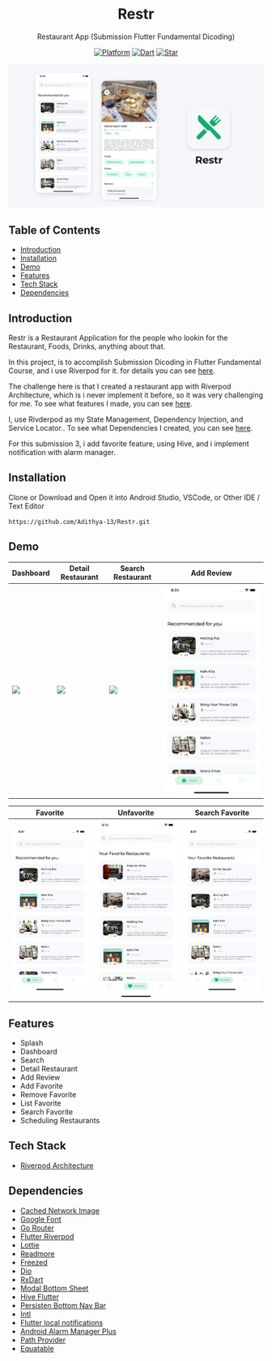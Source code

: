 <h1 align="center">
  Restr
</h1>
<p align="center">
  Restaurant App (Submission Flutter Fundamental Dicoding)
</p>
<p align="center">
  <a href="https://flutter.dev/"><img alt="Platform" src="https://img.shields.io/badge/platform-Flutter-blue.svg"></a>
  <a href="https://dart.dev/"><img alt="Dart" src="https://img.shields.io/badge/dart-2.17.2-blue.svg"></a>
  <a href="https://github.com/Adithya-13/Restr/"><img alt="Star" src="https://img.shields.io/github/stars/Adithya-13/Restr"></a>
</p>

<p align="center">
  <img src="demo/cover-restr.png"/>
</p>

## Table of Contents
- [Introduction](#introduction)
- [Installation](#installation)
- [Demo](#demo)
- [Features](#features)
- [Tech Stack](#tech-stack)
- [Dependencies](#dependencies)

## Introduction

Restr is a Restaurant Application for the people who lookin for the Restaurant, Foods, Drinks, anything about that.

In this project, is to accomplish Submission Dicoding in Flutter Fundamental Course, and i use Riverpod for it. for details you can see [here](#tech-stack).

The challenge here is that I created a restaurant app with Riverpod Architecture, which is i never implement it before, so it was very challenging for me. To see what features I made, you can see [here](#features).

I, use Rivderpod as my State Management, Dependency Injection, and Service Locator.. To see what Dependencies I created, you can see [here](#dependencies).

For this submission 3, i add favorite feature, using Hive, and i implement notification with alarm manager.

## Installation

Clone or Download and Open it into Android Studio, VSCode, or Other IDE / Text Editor
```
https://github.com/Adithya-13/Restr.git
```  

## Demo

|Dashboard|Detail Restaurant|Search Restaurant|Add Review|
|--|--|--|--|
|![](demo/dashboard.gif)|![](demo/detail.gif)|![](demo/search.gif)|![](demo/add-review.gif)|

|Favorite|Unfavorite|Search Favorite|
|--|--|--|
|![](demo/favorite.gif)|![](demo/unfavorite.gif)|![](demo/search-favorite.gif)|

## Features
- Splash
- Dashboard
- Search
- Detail Restaurant
- Add Review
- Add Favorite
- Remove Favorite
- List Favorite
- Search Favorite
- Scheduling Restaurants

## Tech Stack
- [Riverpod Architecture](https://codewithandrea.com/articles/flutter-app-architecture-riverpod-introduction/)

## Dependencies
- [Cached Network Image](https://pub.dev/packages/cached_network_image)
- [Google Font](https://pub.dev/packages/google_font)
- [Go Router](https://pub.dev/packages/go_router)
- [Flutter Riverpod](https://pub.dev/packages/flutter_riverpod)
- [Lottie](https://pub.dev/packages/lottie)
- [Readmore](https://pub.dev/packages/readmore)
- [Freezed](https://pub/dev/packages/freezed)
- [Dio](https://pub/dev/packages/dio)
- [RxDart](https://pub/dev/packages/rxdart)
- [Modal Bottom Sheet](https://pub/dev/packages/modal_bottom_sheet)
- [Hive Flutter](https://pub/dev/packages/hive_flutter)
- [Persisten Bottom Nav Bar](https://pub/dev/packages/persistent_bottom_nav_bar)
- [Intl](https://pub/dev/packages/intl)
- [Flutter local notifications](https://pub/dev/packages/flutter_local_notifications)
- [Android Alarm Manager Plus](https://pub/dev/packages/android_alarm_manager_plus)
- [Path Provider](https://pub/dev/packages/path_provider)
- [Equatable](https://pub/dev/packages/equatable)



